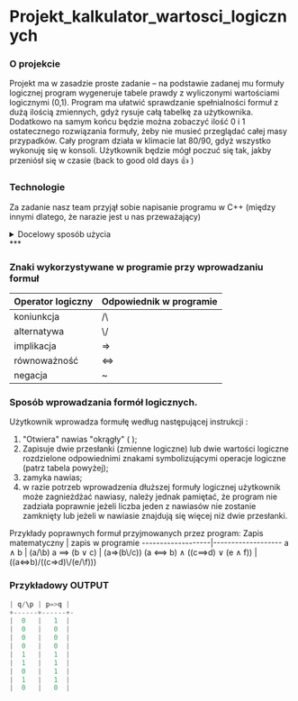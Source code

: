 # Projekt_kalkulator_wartosci_logicznych 


### O projekcie

Projekt ma w zasadzie proste zadanie – na podstawie zadanej mu formuły logicznej program wygeneruje tabele prawdy z wyliczonymi
wartościami logicznymi (0,1). Program ma ułatwić sprawdzanie spełnialności formuł z dużą ilością zmiennych, gdyż rysuje całą tabelkę
za użytkownika. Dodatkowo na samym końcu będzie można zobaczyć ilość 0 i 1 ostatecznego rozwiązania formuły, żeby nie musieć przeglądać całej masy przypadków.
Cały program działa w klimacie lat 80/90, gdyż wszystko wykonuję się w konsoli. Użytkownik będzie mógł 
poczuć się tak, jakby przeniósł się w czasie (back to good old days :+1: )

### Technologie

Za zadanie nasz team przyjął sobie napisanie programu w C++ (między innymi dlatego, że narazie jest u nas przeważający)

<details><summary>Docelowy sposób użycia</summary>
<p> 

1. Użytkownik korzystający z programu określa nazwę swoich zmiennych logicznych dodając wybrane przez siebie litery
2. Następnie wprowadza daną formułę logiczną oznaczając każdą "podformułę" w **oddzielnych(!)** nawiasach
3. Wynik działania ukaże się użytkownikowi za pomocą tabeli prawdy, która uwzględni wszystkie możliwe kombinacje.

</p>
</details>
***

### Znaki wykorzystywane w programie przy wprowadzaniu formuł

Operator logiczny | Odpowiednik w programie
------------------|------------------------
koniunkcja| /\
alternatywa| \\/
implikacja| =>
równoważność| <=>
negacja|~


### Sposób wprowadzania formół logicznych. 

Użytkownik wprowadza formułę według następującej instrukcji : 
1. "Otwiera" nawias "okrągły" ( );
2. Zapisuje dwie przesłanki (zmienne logiczne) lub dwie wartości logiczne rozdzielone odpowiednimi znakami symbolizującymi operacje logiczne (patrz tabela powyżej);
3. zamyka nawias;
4. w razie potrzeb wprowadzenia dłuższej formuły logicznej użytkownik może zagnieżdżać nawiasy, należy jednak pamiętać, że program nie zadziała poprawnie jeżeli liczba jeden z nawiasów nie zostanie zamknięty lub jeżeli w nawiasie znajdują się więcej niż dwie przesłanki.

Przykłady poprawnych formuł przyjmowanych przez program:
Zapis matematyczny | zapis w programie
-------------------|-------------------
a ∧ b | (a/\b)
a ⟹  (b ∨ c) | (a=>(b\\/c))
(a ⟺ b) ∧ ((c⟹d) ∨ (e ∧ f))  | ((a<=>b)/\((c=>d)\\/(e/\f)))

### Przykładowy OUTPUT 

```C
| q/\p | p=>q |
+------+------+-
|  0   |   1  |
|  0   |   0  |
|  0   |   0  |
|  0   |   0  |
|  1   |   1  |
|  1   |   1  |
|  0   |   1  |
|  1   |   1  |
|  0   |   0  |
```
